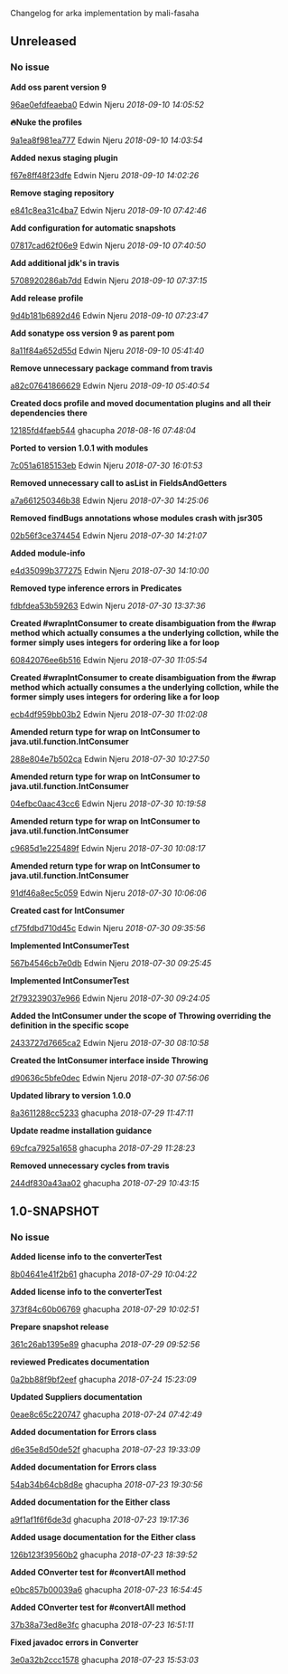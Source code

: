 
Changelog for arka implementation by mali-fasaha

## Unreleased
### No issue

**Add oss parent version 9**


[96ae0efdfeaeba0](https://github.com/mali-fasaha/arka/commit/96ae0efdfeaeba0) Edwin Njeru *2018-09-10 14:05:52*

**:fire:Nuke the profiles**


[9a1ea8f981ea777](https://github.com/mali-fasaha/arka/commit/9a1ea8f981ea777) Edwin Njeru *2018-09-10 14:03:54*

**Added nexus staging plugin**


[f67e8ff48f23dfe](https://github.com/mali-fasaha/arka/commit/f67e8ff48f23dfe) Edwin Njeru *2018-09-10 14:02:26*

**Remove staging repository**


[e841c8ea31c4ba7](https://github.com/mali-fasaha/arka/commit/e841c8ea31c4ba7) Edwin Njeru *2018-09-10 07:42:46*

**Add configuration for automatic snapshots**


[07817cad62f06e9](https://github.com/mali-fasaha/arka/commit/07817cad62f06e9) Edwin Njeru *2018-09-10 07:40:50*

**Add additional jdk's in travis**


[5708920286ab7dd](https://github.com/mali-fasaha/arka/commit/5708920286ab7dd) Edwin Njeru *2018-09-10 07:37:15*

**Add release profile**


[9d4b181b6892d46](https://github.com/mali-fasaha/arka/commit/9d4b181b6892d46) Edwin Njeru *2018-09-10 07:23:47*

**Add sonatype oss version 9 as parent pom**


[8a11f84a652d55d](https://github.com/mali-fasaha/arka/commit/8a11f84a652d55d) Edwin Njeru *2018-09-10 05:41:40*

**Remove unnecessary package command from travis**


[a82c07641866629](https://github.com/mali-fasaha/arka/commit/a82c07641866629) Edwin Njeru *2018-09-10 05:40:54*

**Created docs profile and moved documentation plugins and all their dependencies there**


[12185fd4faeb544](https://github.com/mali-fasaha/arka/commit/12185fd4faeb544) ghacupha *2018-08-16 07:48:04*

**Ported to version 1.0.1 with modules**


[7c051a6185153eb](https://github.com/mali-fasaha/arka/commit/7c051a6185153eb) Edwin Njeru *2018-07-30 16:01:53*

**Removed unnecessary call to asList in FieldsAndGetters**


[a7a661250346b38](https://github.com/mali-fasaha/arka/commit/a7a661250346b38) Edwin Njeru *2018-07-30 14:25:06*

**Removed findBugs annotations whose modules crash with jsr305**


[02b56f3ce374454](https://github.com/mali-fasaha/arka/commit/02b56f3ce374454) Edwin Njeru *2018-07-30 14:21:07*

**Added module-info**


[e4d35099b377275](https://github.com/mali-fasaha/arka/commit/e4d35099b377275) Edwin Njeru *2018-07-30 14:10:00*

**Removed type inference errors in Predicates**


[fdbfdea53b59263](https://github.com/mali-fasaha/arka/commit/fdbfdea53b59263) Edwin Njeru *2018-07-30 13:37:36*

**Created #wrapIntConsumer to create disambiguation from the #wrap method which actually consumes a the underlying collction, while the former simply uses integers for ordering like a for loop**


[60842076ee6b516](https://github.com/mali-fasaha/arka/commit/60842076ee6b516) Edwin Njeru *2018-07-30 11:05:54*

**Created #wrapIntConsumer to create disambiguation from the #wrap method which actually consumes a the underlying collction, while the former simply uses integers for ordering like a for loop**


[ecb4df959bb03b2](https://github.com/mali-fasaha/arka/commit/ecb4df959bb03b2) Edwin Njeru *2018-07-30 11:02:08*

**Amended return type for wrap on IntConsumer to java.util.function.IntConsumer**


[288e804e7b502ca](https://github.com/mali-fasaha/arka/commit/288e804e7b502ca) Edwin Njeru *2018-07-30 10:27:50*

**Amended return type for wrap on IntConsumer to java.util.function.IntConsumer**


[04efbc0aac43cc6](https://github.com/mali-fasaha/arka/commit/04efbc0aac43cc6) Edwin Njeru *2018-07-30 10:19:58*

**Amended return type for wrap on IntConsumer to java.util.function.IntConsumer**


[c9685d1e225489f](https://github.com/mali-fasaha/arka/commit/c9685d1e225489f) Edwin Njeru *2018-07-30 10:08:17*

**Amended return type for wrap on IntConsumer to java.util.function.IntConsumer**


[91df46a8ec5c059](https://github.com/mali-fasaha/arka/commit/91df46a8ec5c059) Edwin Njeru *2018-07-30 10:06:06*

**Created cast for IntConsumer**


[cf75fdbd710d45c](https://github.com/mali-fasaha/arka/commit/cf75fdbd710d45c) Edwin Njeru *2018-07-30 09:35:56*

**Implemented IntConsumerTest**


[567b4546cb7e0db](https://github.com/mali-fasaha/arka/commit/567b4546cb7e0db) Edwin Njeru *2018-07-30 09:25:45*

**Implemented IntConsumerTest**


[2f793239037e966](https://github.com/mali-fasaha/arka/commit/2f793239037e966) Edwin Njeru *2018-07-30 09:24:05*

**Added the IntConsumer under the scope of Throwing overriding the definition in the specific scope**


[2433727d7665ca2](https://github.com/mali-fasaha/arka/commit/2433727d7665ca2) Edwin Njeru *2018-07-30 08:10:58*

**Created the IntConsumer interface inside Throwing**


[d90636c5bfe0dec](https://github.com/mali-fasaha/arka/commit/d90636c5bfe0dec) Edwin Njeru *2018-07-30 07:56:06*

**Updated library to version 1.0.0**


[8a3611288cc5233](https://github.com/mali-fasaha/arka/commit/8a3611288cc5233) ghacupha *2018-07-29 11:47:11*

**Update readme installation guidance**


[69cfca7925a1658](https://github.com/mali-fasaha/arka/commit/69cfca7925a1658) ghacupha *2018-07-29 11:28:23*

**Removed unnecessary cycles from travis**


[244df830a43aa02](https://github.com/mali-fasaha/arka/commit/244df830a43aa02) ghacupha *2018-07-29 10:43:15*


## 1.0-SNAPSHOT
### No issue

**Added license info to the converterTest**


[8b04641e41f2b61](https://github.com/mali-fasaha/arka/commit/8b04641e41f2b61) ghacupha *2018-07-29 10:04:22*

**Added license info to the converterTest**


[373f84c60b06769](https://github.com/mali-fasaha/arka/commit/373f84c60b06769) ghacupha *2018-07-29 10:02:51*

**Prepare snapshot release**


[361c26ab1395e89](https://github.com/mali-fasaha/arka/commit/361c26ab1395e89) ghacupha *2018-07-29 09:52:56*

**reviewed Predicates documentation**


[0a2bb88f9bf2eef](https://github.com/mali-fasaha/arka/commit/0a2bb88f9bf2eef) ghacupha *2018-07-24 15:23:09*

**Updated Suppliers documentation**


[0eae8c65c220747](https://github.com/mali-fasaha/arka/commit/0eae8c65c220747) ghacupha *2018-07-24 07:42:49*

**Added documentation for Errors class**


[d6e35e8d50de52f](https://github.com/mali-fasaha/arka/commit/d6e35e8d50de52f) ghacupha *2018-07-23 19:33:09*

**Added documentation for Errors class**


[54ab34b64cb8d8e](https://github.com/mali-fasaha/arka/commit/54ab34b64cb8d8e) ghacupha *2018-07-23 19:30:56*

**Added documentation for the Either class**


[a9f1af1f6f6de3d](https://github.com/mali-fasaha/arka/commit/a9f1af1f6f6de3d) ghacupha *2018-07-23 19:17:36*

**Added usage documentation for the Either class**


[126b123f39560b2](https://github.com/mali-fasaha/arka/commit/126b123f39560b2) ghacupha *2018-07-23 18:39:52*

**Added COnverter test for #convertAll method**


[e0bc857b00039a6](https://github.com/mali-fasaha/arka/commit/e0bc857b00039a6) ghacupha *2018-07-23 16:54:45*

**Added COnverter test for #convertAll method**


[37b38a73ed8e3fc](https://github.com/mali-fasaha/arka/commit/37b38a73ed8e3fc) ghacupha *2018-07-23 16:51:11*

**Fixed javadoc errors in Converter**


[3e0a32b2ccc1578](https://github.com/mali-fasaha/arka/commit/3e0a32b2ccc1578) ghacupha *2018-07-23 15:53:03*



